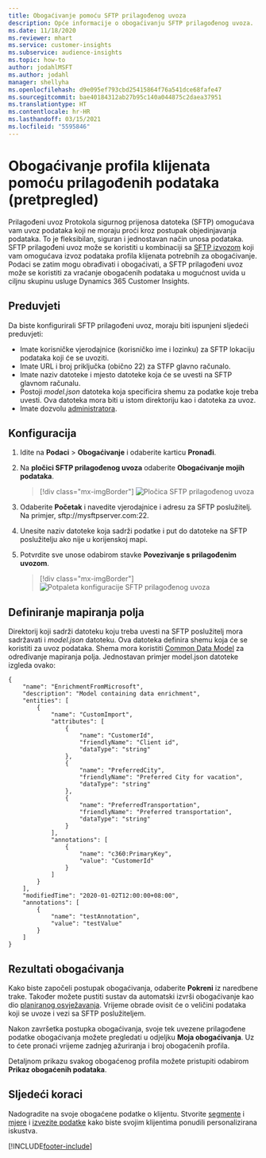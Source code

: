 ```yaml
---
title: Obogaćivanje pomoću SFTP prilagođenog uvoza
description: Opće informacije o obogaćivanju SFTP prilagođenog uvoza.
ms.date: 11/18/2020
ms.reviewer: mhart
ms.service: customer-insights
ms.subservice: audience-insights
ms.topic: how-to
author: jodahlMSFT
ms.author: jodahl
manager: shellyha
ms.openlocfilehash: d9e095ef793cbd25415864f76a541dce68fafe47
ms.sourcegitcommit: bae40184312ab27b95c140a044875c2daea37951
ms.translationtype: HT
ms.contentlocale: hr-HR
ms.lasthandoff: 03/15/2021
ms.locfileid: "5595846"
---
```

# <a name="enrich-customer-profiles-with-custom-data-preview"></a>Obogaćivanje profila klijenata pomoću prilagođenih podataka (pretpregled)

Prilagođeni uvoz Protokola sigurnog prijenosa datoteka (SFTP) omogućava vam uvoz podataka koji ne moraju proći kroz postupak objedinjavanja podataka. To je fleksibilan, siguran i jednostavan način unosa podataka. SFTP prilagođeni uvoz može se koristiti u kombinaciji sa [SFTP izvozom](export-sftp.md) koji vam omogućava izvoz podataka profila klijenata potrebnih za obogaćivanje. Podaci se zatim mogu obrađivati i obogaćivati, a SFTP prilagođeni uvoz može se koristiti za vraćanje obogaćenih podataka u mogućnost uvida u ciljnu skupinu usluge Dynamics 365 Customer Insights.

## <a name="prerequisites"></a>Preduvjeti

Da biste konfigurirali SFTP prilagođeni uvoz, moraju biti ispunjeni sljedeći preduvjeti:

- Imate korisničke vjerodajnice (korisničko ime i lozinku) za SFTP lokaciju podataka koji će se uvoziti.
- Imate URL i broj priključka (obično 22) za STFP glavno računalo.
- Imate naziv datoteke i mjesto datoteke koja će se uvesti na SFTP glavnom računalu.
- Postoji *model.json* datoteka koja specificira shemu za podatke koje treba uvesti. Ova datoteka mora biti u istom direktoriju kao i datoteka za uvoz.
- Imate dozvolu [administratora](permissions.md#administrator).

## <a name="configuration"></a>Konfiguracija

1. Idite na **Podaci** > **Obogaćivanje** i odaberite karticu **Pronađi**.

1. Na **pločici SFTP prilagođenog uvoza** odaberite **Obogaćivanje mojih podataka**.

   > [!div class="mx-imgBorder"]
   > ![Pločica SFTP prilagođenog uvoza](media/SFTP_Custom_Import_tile.png "Pločica SFTP prilagođenog uvoza")

1. Odaberite **Početak** i navedite vjerodajnice i adresu za SFTP poslužitelj. Na primjer, sftp://mysftpserver.com:22.

1. Unesite naziv datoteke koja sadrži podatke i put do datoteke na SFTP poslužitelju ako nije u korijenskoj mapi.

1. Potvrdite sve unose odabirom stavke **Povezivanje s prilagođenim uvozom**.

   > [!div class="mx-imgBorder"]
   > ![Potpaleta konfiguracije SFTP prilagođenog uvoza](media/SFTP_Custom_Import_Configuration_flyout.png "Potpaleta konfiguracije SFTP prilagođenog uvoza")

## <a name="defining-field-mappings"></a>Definiranje mapiranja polja 

Direktorij koji sadrži datoteku koju treba uvesti na SFTP poslužitelj mora sadržavati i *model.json* datoteku. Ova datoteka definira shemu koja će se koristiti za uvoz podataka. Shema mora koristiti [Common Data Model](/common-data-model/) za određivanje mapiranja polja. Jednostavan primjer model.json datoteke izgleda ovako:

```
{
    "name": "EnrichmentFromMicrosoft",
    "description": "Model containing data enrichment",
    "entities": [
        {
            "name": "CustomImport",
            "attributes": [
                {
                    "name": "CustomerId",
                    "friendlyName": "Client id",
                    "dataType": "string"
                },
                {
                    "name": "PreferredCity",
                    "friendlyName": "Preferred City for vacation",
                    "dataType": "string"
                },
                {
                    "name": "PreferredTransportation",
                    "friendlyName": "Preferred transportation",
                    "dataType": "string"
                }
            ],
            "annotations": [
                {
                    "name": "c360:PrimaryKey",
                    "value": "CustomerId"
                }
            ]
        }
    ],
    "modifiedTime": "2020-01-02T12:00:00+08:00",
    "annotations": [
        {
            "name": "testAnnotation",
            "value": "testValue"
        }
    ]
}
```

## <a name="enrichment-results"></a>Rezultati obogaćivanja

Kako biste započeli postupak obogaćivanja, odaberite **Pokreni** iz naredbene trake. Također možete pustiti sustav da automatski izvrši obogaćivanje kao dio [ planiranog osvježavanja](system.md#schedule-tab). Vrijeme obrade ovisit će o veličini podataka koji se uvoze i vezi sa SFTP poslužiteljem.

Nakon završetka postupka obogaćivanja, svoje tek uvezene prilagođene podatke obogaćivanja možete pregledati u odjeljku **Moja obogaćivanja**. Uz to ćete pronaći vrijeme zadnjeg ažuriranja i broj obogaćenih profila.

Detaljnom prikazu svakog obogaćenog profila možete pristupiti odabirom **Prikaz obogaćenih podataka**.

## <a name="next-steps"></a>Sljedeći koraci

Nadogradite na svoje obogaćene podatke o klijentu. Stvorite [segmente](segments.md) i [mjere](measures.md) i [izvezite podatke](export-destinations.md) kako biste svojim klijentima ponudili personalizirana iskustva.




[!INCLUDE[footer-include](../includes/footer-banner.md)]